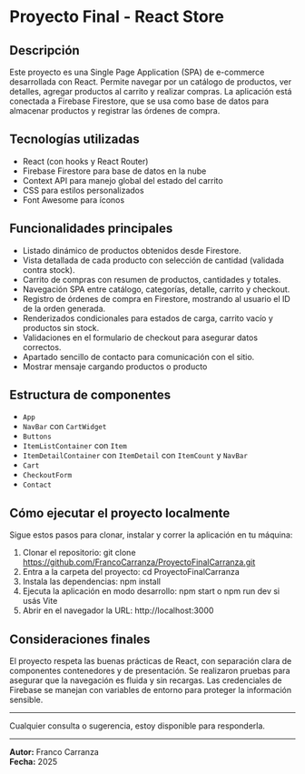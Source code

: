 # Proyecto Final - React Store

## Descripción

Este proyecto es una Single Page Application (SPA) de e-commerce desarrollada con React. Permite navegar por un catálogo de productos, ver detalles, agregar productos al carrito y realizar compras. La aplicación está conectada a Firebase Firestore, que se usa como base de datos para almacenar productos y registrar las órdenes de compra.

## Tecnologías utilizadas

- React (con hooks y React Router)  
- Firebase Firestore para base de datos en la nube  
- Context API para manejo global del estado del carrito  
- CSS para estilos personalizados  
- Font Awesome para íconos  

## Funcionalidades principales

- Listado dinámico de productos obtenidos desde Firestore.  
- Vista detallada de cada producto con selección de cantidad (validada contra stock).  
- Carrito de compras con resumen de productos, cantidades y totales.  
- Navegación SPA entre catálogo, categorías, detalle, carrito y checkout.  
- Registro de órdenes de compra en Firestore, mostrando al usuario el ID de la orden generada.  
- Renderizados condicionales para estados de carga, carrito vacío y productos sin stock.  
- Validaciones en el formulario de checkout para asegurar datos correctos.  
- Apartado sencillo de contacto para comunicación con el sitio. 
- Mostrar mensaje cargando productos o producto

## Estructura de componentes

- `App`  
- `NavBar` con `CartWidget`
- `Buttons` 
- `ItemListContainer` con `Item`
- `ItemDetailContainer` con `ItemDetail` con `ItemCount` y `NavBar`  
- `Cart`  
- `CheckoutForm`  
- `Contact`

## Cómo ejecutar el proyecto localmente

Sigue estos pasos para clonar, instalar y correr la aplicación en tu máquina:  

1. Clonar el repositorio:
    git clone https://github.com/FrancoCarranza/ProyectoFinalCarranza.git
2. Entra a la carpeta del proyecto:
    cd ProyectoFinalCarranza
3. Instala las dependencias:
    npm install
4. Ejecuta la aplicación en modo desarrollo:
    npm start  o npm run dev si usás Vite 
5. Abrir en el navegador la URL:
    http://localhost:3000


## Consideraciones finales

El proyecto respeta las buenas prácticas de React, con separación clara de componentes contenedores y de presentación. Se realizaron pruebas para asegurar que la navegación es fluida y sin recargas. Las credenciales de Firebase se manejan con variables de entorno para proteger la información sensible.

---

Cualquier consulta o sugerencia, estoy disponible para responderla.

---

**Autor:** Franco Carranza  
**Fecha:** 2025  
